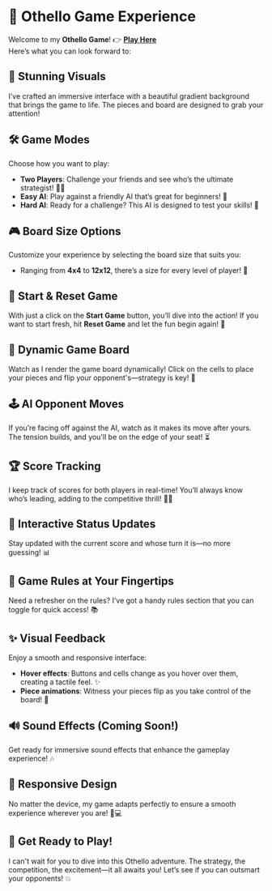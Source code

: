 # 🎲 Othello Game Experience

Welcome to my **Othello Game**! 👉 **[Play Here](https://tempestaethel.github.io/Othello/)**\
Here’s what you can look forward to:

## 🌟 Stunning Visuals
I’ve crafted an immersive interface with a beautiful gradient background that brings the game to life. The pieces and board are designed to grab your attention!

## 🛠️ Game Modes
Choose how you want to play:
- **Two Players**: Challenge your friends and see who’s the ultimate strategist! 🤜🤛
- **Easy AI**: Play against a friendly AI that’s great for beginners! 🐣
- **Hard AI**: Ready for a challenge? This AI is designed to test your skills! 💪

## 🎮 Board Size Options
Customize your experience by selecting the board size that suits you:
- Ranging from **4x4** to **12x12**, there’s a size for every level of player! 📏

## 🎉 Start & Reset Game
With just a click on the **Start Game** button, you’ll dive into the action! If you want to start fresh, hit **Reset Game** and let the fun begin again! 🔄

## 🔄 Dynamic Game Board
Watch as I render the game board dynamically! Click on the cells to place your pieces and flip your opponent's—strategy is key! 🔄

## 🕹️ AI Opponent Moves
If you’re facing off against the AI, watch as it makes its move after yours. The tension builds, and you'll be on the edge of your seat! ⏳

## 🏆 Score Tracking
I keep track of scores for both players in real-time! You’ll always know who’s leading, adding to the competitive thrill! 🥇🥈

## 🎤 Interactive Status Updates
Stay updated with the current score and whose turn it is—no more guessing! 📊

## 📝 Game Rules at Your Fingertips
Need a refresher on the rules? I’ve got a handy rules section that you can toggle for quick access! 📚

## ✨ Visual Feedback
Enjoy a smooth and responsive interface:
- **Hover effects**: Buttons and cells change as you hover over them, creating a tactile feel. ✨
- **Piece animations**: Witness your pieces flip as you take control of the board! 🔄

## 🔊 Sound Effects (Coming Soon!)
Get ready for immersive sound effects that enhance the gameplay experience! 🎶

## 🔄 Responsive Design
No matter the device, my game adapts perfectly to ensure a smooth experience wherever you are! 📱💻

## 🚀 Get Ready to Play!
I can't wait for you to dive into this Othello adventure. The strategy, the competition, the excitement—it all awaits you! Let’s see if you can outsmart your opponents! 💥

